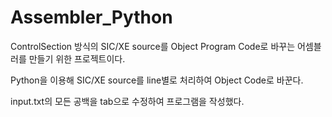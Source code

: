 # Assembler_Python
ControlSection 방식의 SIC/XE source를 Object Program Code로 바꾸는 어셈블러를 만들기 위한 프로젝트이다.

Python을 이용해 SIC/XE source를 line별로 처리하여 Object Code로 바꾼다.

input.txt의 모든 공백을 tab으로 수정하여 프로그램을 작성했다.
